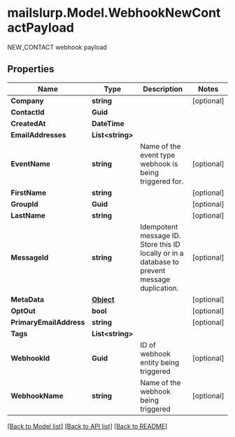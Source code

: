 # mailslurp.Model.WebhookNewContactPayload
NEW_CONTACT webhook payload
## Properties

Name | Type | Description | Notes
------------ | ------------- | ------------- | -------------
**Company** | **string** |  | [optional] 
**ContactId** | **Guid** |  | 
**CreatedAt** | **DateTime** |  | 
**EmailAddresses** | **List&lt;string&gt;** |  | 
**EventName** | **string** | Name of the event type webhook is being triggered for. | [optional] 
**FirstName** | **string** |  | [optional] 
**GroupId** | **Guid** |  | [optional] 
**LastName** | **string** |  | [optional] 
**MessageId** | **string** | Idempotent message ID. Store this ID locally or in a database to prevent message duplication. | [optional] 
**MetaData** | [**Object**]() |  | [optional] 
**OptOut** | **bool** |  | [optional] 
**PrimaryEmailAddress** | **string** |  | [optional] 
**Tags** | **List&lt;string&gt;** |  | 
**WebhookId** | **Guid** | ID of webhook entity being triggered | [optional] 
**WebhookName** | **string** | Name of the webhook being triggered | [optional] 

[[Back to Model list]](../README#documentation-for-models) [[Back to API list]](../README#documentation-for-api-endpoints) [[Back to README]](../README)

